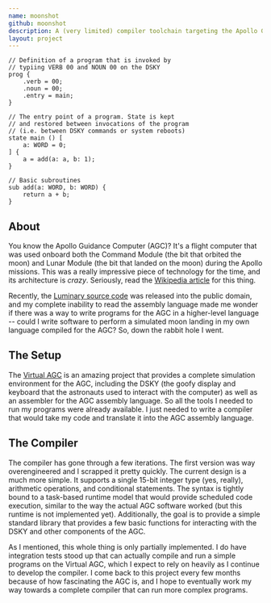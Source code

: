 ```yaml
---
name: moonshot
github: moonshot
description: A (very limited) compiler toolchain targeting the Apollo Guidance Computer
layout: project
---
```


```
// Definition of a program that is invoked by
// typiing VERB 00 and NOUN 00 on the DSKY
prog {
    .verb = 00;
    .noun = 00;
    .entry = main;
}

// The entry point of a program. State is kept
// and restored between invocations of the program
// (i.e. between DSKY commands or system reboots)
state main () [
    a: WORD = 0;
] {
    a = add(a: a, b: 1);
}

// Basic subroutines
sub add(a: WORD, b: WORD) {
    return a + b;
}
```

## About

You know the Apollo Guidance Computer (AGC)? It's a flight computer that was used onboard
both the Command Module (the bit that orbited the moon) and Lunar Module (the bit
that landed on the moon) during the Apollo missions. This was a really impressive piece
of technology for the time, and its architecture is _crazy_. Seriously, read the
[Wikipedia article](https://en.wikipedia.org/wiki/Apollo_Guidance_Computer) for this thing.

Recently, the [Luminary source code](https://github.com/chrislgarry/Apollo-11) was released
into the public domain, and my complete inability to read the assembly language made me
wonder if there was a way to write programs for the AGC in a higher-level language --
could I write software to perform a simulated moon landing in my own language compiled
for the AGC? So, down the rabbit hole I went.

## The Setup

The [Virtual AGC](https://www.ibiblio.org/apollo/#gsc.tab=0) is an amazing project that
provides a complete simulation environment for the AGC, including the DSKY (the goofy display
and keyboard that the astronauts used to interact with the computer) as well as an
assembler for the AGC assembly language. So all the tools I needed to run my programs
were already available. I just needed to write a compiler that would take my code and
translate it into the AGC assembly language.

## The Compiler

The compiler has gone through a few iterations. The first version was way overengineered
and I scrapped it pretty quickly. The current design is a much more simple. It supports
a single 15-bit integer type (yes, really), arithmetic operations, and conditional
statements. The syntax is tightly bound to a task-based runtime model that would provide
scheduled code execution, similar to the way the actual AGC software worked (but this
runtime is not implemented yet). Additionally, the goal is to provide a simple standard
library that provides a few basic functions for interacting with the DSKY and other
components of the AGC.

As I mentioned, this whole thing is only partially implemented. I do have integration tests
stood up that can actually compile and run a simple programs on the Virtual AGC, which I
expect to rely on heavily as I continue to develop the compiler. I come back to this project
every few months because of how fascinating the AGC is, and I hope to eventually work my way
towards a complete compiler that can run more complex programs.
